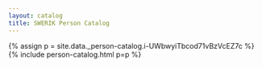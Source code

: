 ```yaml
---
layout: catalog
title: SWERIK Person Catalog
---
```

{% assign p = site.data._person-catalog.i-UWbwyiTbcod71vBzVcEZ7c %}
{% include person-catalog.html p=p %}

